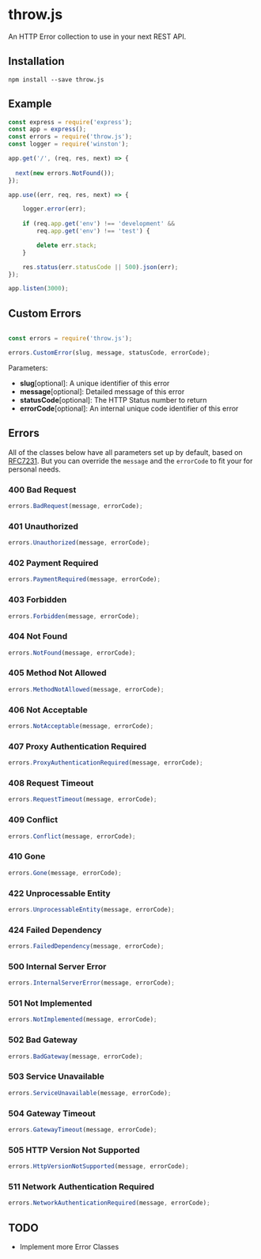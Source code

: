 # throw.js
An HTTP Error collection to use in your next REST API.

## Installation
```
npm install --save throw.js
```

## Example
```javascript
const express = require('express');
const app = express();
const errors = require('throw.js');
const logger = require('winston');

app.get('/', (req, res, next) => {
  
  next(new errors.NotFound());
});

app.use((err, req, res, next) => {

    logger.error(err);
    
    if (req.app.get('env') !== 'development' &&
        req.app.get('env') !== 'test') {

        delete err.stack;
    }

    res.status(err.statusCode || 500).json(err);
});

app.listen(3000);
```

## Custom Errors

```javascript

const errors = require('throw.js');

errors.CustomError(slug, message, statusCode, errorCode);

```

Parameters:
* **slug**[optional]: A unique identifier of this error
* **message**[optional]: Detailed message of this error
* **statusCode**[optional]: The HTTP Status number to return
* **errorCode**[optional]: An internal unique code identifier of this error

## Errors

All of the classes below have all parameters set up by default, based on [RFC7231](http://tools.ietf.org/html/rfc7231). 
But you can override the `message` and the `errorCode` to fit your for personal needs.

### 400 Bad Request
```javascript
errors.BadRequest(message, errorCode);
```

### 401 Unauthorized
```javascript
errors.Unauthorized(message, errorCode);
```

### 402 Payment Required
```javascript
errors.PaymentRequired(message, errorCode);
```

### 403 Forbidden
```javascript
errors.Forbidden(message, errorCode);
```

### 404 Not Found
```javascript
errors.NotFound(message, errorCode);
```

### 405 Method Not Allowed
```javascript
errors.MethodNotAllowed(message, errorCode);
```

### 406 Not Acceptable
```javascript
errors.NotAcceptable(message, errorCode);
```

### 407 Proxy Authentication Required
```javascript
errors.ProxyAuthenticationRequired(message, errorCode);
```

### 408 Request Timeout
```javascript
errors.RequestTimeout(message, errorCode);
```

### 409 Conflict
```javascript
errors.Conflict(message, errorCode);
```

### 410 Gone
```javascript
errors.Gone(message, errorCode);
```

### 422 Unprocessable Entity
```javascript
errors.UnprocessableEntity(message, errorCode);
```

### 424 Failed Dependency
```javascript
errors.FailedDependency(message, errorCode);
```

### 500 Internal Server Error
```javascript
errors.InternalServerError(message, errorCode);
```

### 501 Not Implemented
```javascript
errors.NotImplemented(message, errorCode);
```

### 502 Bad Gateway
```javascript
errors.BadGateway(message, errorCode);
```

### 503 Service Unavailable
```javascript
errors.ServiceUnavailable(message, errorCode);
```

### 504 Gateway Timeout
```javascript
errors.GatewayTimeout(message, errorCode);
```

### 505 HTTP Version Not Supported
```javascript
errors.HttpVersionNotSupported(message, errorCode);
```

### 511 Network Authentication Required
```javascript
errors.NetworkAuthenticationRequired(message, errorCode);
```

## TODO
* Implement more Error Classes
